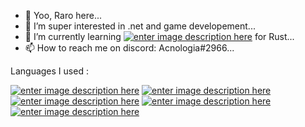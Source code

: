 - 👋 Yoo, Raro here...
- 👀 I’m super interested in .net and game developement...
- 🌱 I’m currently learning [![enter image description here](https://i.imgur.com/o0ckYYg.png)](https://umod.org/documentation) for Rust...
- 📫 How to reach me on discord: Acnologia#2966...


Languages I used : 

[![enter image description here](https://seeklogo.com/images/C/c-sharp-c-logo-02F17714BA-seeklogo.com.png)](https://docs.microsoft.com/en-us/dotnet/csharp/)
[![enter image description here](https://cdn.iconscout.com/icon/free/png-256/javascript-2752148-2284965.png)](https://developer.mozilla.org/en-US/docs/Web/JavaScript)
[![enter image description here](https://cdn.iconscout.com/icon/free/png-256/java-60-1174953.png)](https://docs.oracle.com/en/java/)
[![enter image description here](https://cdn.iconscout.com/icon/free/png-256/python-3628999-3030224.png)](https://docs.python.org/3/)
[![enter image description here](https://icons.iconarchive.com/icons/icons8/windows-8/256/Computer-Hardware-X86-icon.png)](https://docs.oracle.com/cd/E19253-01/817-5477/817-5477.pdf)



<!---
RaroX0/RaroX0 is a ✨ special ✨ repository because its `README.md` (this file) appears on your GitHub profile.
You can click the Preview link to take a look at your changes.
--->
